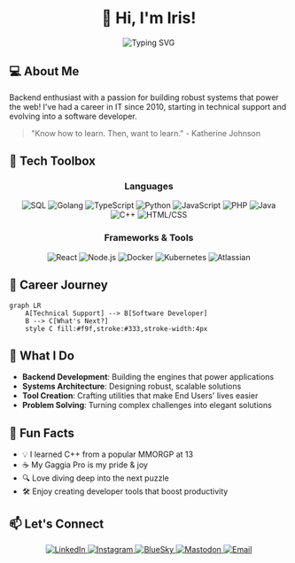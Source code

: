 # <div align="center">👋 Hi, I'm Iris!</div>

<div align="center">
  <img src="https://readme-typing-svg.demolab.com?font=Fira+Code&duration=3000&pause=1000&center=true&vCenter=true&width=435&lines=Espresso+%E2%98%95+%2B+Code+%3D+Magic" alt="Typing SVG" />
</div>

## 💻 About Me

Backend enthusiast with a passion for building robust systems that power the web! 
I've had a career in IT since 2010, starting in technical support and evolving into a software developer.

> "Know how to learn. Then, want to learn." - Katherine Johnson

## 🔧 Tech Toolbox

<div align="center">

### Languages
![SQL](https://img.shields.io/badge/-SQL-4479A1?style=for-the-badge&logo=postgresql&logoColor=white)
![Golang](https://img.shields.io/badge/-Golang-00ADD8?style=for-the-badge&logo=go&logoColor=white)
![TypeScript](https://img.shields.io/badge/-TypeScript-3178C6?style=for-the-badge&logo=typescript&logoColor=white)
![Python](https://img.shields.io/badge/-Python-3776AB?style=for-the-badge&logo=python&logoColor=white)
![JavaScript](https://img.shields.io/badge/-JavaScript-F7DF1E?style=for-the-badge&logo=javascript&logoColor=black)
![PHP](https://img.shields.io/badge/-PHP-777BB4?style=for-the-badge&logo=php&logoColor=white)
![Java](https://img.shields.io/badge/-Java-007396?style=for-the-badge&logo=java&logoColor=white)
![C++](https://img.shields.io/badge/-C++-00599C?style=for-the-badge&logo=c%2B%2B&logoColor=white)
![HTML/CSS](https://img.shields.io/badge/-HTML%2FCSS-E34F26?style=for-the-badge&logo=html5&logoColor=white)

### Frameworks & Tools
![React](https://img.shields.io/badge/-React-61DAFB?style=for-the-badge&logo=react&logoColor=black)
![Node.js](https://img.shields.io/badge/-Node.js-339933?style=for-the-badge&logo=node.js&logoColor=white)
![Docker](https://img.shields.io/badge/-Docker-2496ED?style=for-the-badge&logo=docker&logoColor=white)
![Kubernetes](https://img.shields.io/badge/-Kubernetes-326CE5?style=for-the-badge&logo=kubernetes&logoColor=white)
![Atlassian](https://img.shields.io/badge/-Atlassian-0052CC?style=for-the-badge&logo=atlassian&logoColor=white)

</div>

## 🚀 Career Journey

```mermaid
graph LR
    A[Technical Support] --> B[Software Developer]
    B --> C[What's Next?]
    style C fill:#f9f,stroke:#333,stroke-width:4px
```

## 💼 What I Do

- **Backend Development**: Building the engines that power applications
- **Systems Architecture**: Designing robust, scalable solutions
- **Tool Creation**: Crafting utilities that make End Users' lives easier
- **Problem Solving**: Turning complex challenges into elegant solutions

## 🌟 Fun Facts

- 💡 I learned C++ from a popular MMORGP at 13
- ☕ My Gaggia Pro is my pride & joy
- 🔍 Love diving deep into the next puzzle
- 🛠️ Enjoy creating developer tools that boost productivity

## 📫 Let's Connect

<div align="center">
  <a href="https://www.linkedin.com/in/irisjtrevino">
    <img src="https://img.shields.io/badge/LinkedIn-0077B5?style=for-the-badge&logo=linkedin&logoColor=white" alt="LinkedIn" />
  </a>
  <a href="https://instagram.com/ducki.lol">
    <img src="https://img.shields.io/badge/Instagram-E4405F?style=for-the-badge&logo=instagram&logoColor=white" alt="Instagram" />
  </a>
  <a href="https://bsky.app/profile/ducki.lol">
    <img src="https://img.shields.io/badge/BlueSky-0285FF?style=for-the-badge&logo=bluesky&logoColor=white" alt="BlueSky" />
  </a>
  <a href="https://social.lol/@iris">
    <img src="https://img.shields.io/badge/Mastodon-6364FF?style=for-the-badge&logo=mastodon&logoColor=white" alt="Mastodon" />
  </a>
  <a href="mailto:ducki@omg.lol">
    <img src="https://img.shields.io/badge/Email-D14836?style=for-the-badge&logo=fastmail&logoColor=white" alt="Email" />
  </a>
</div>

